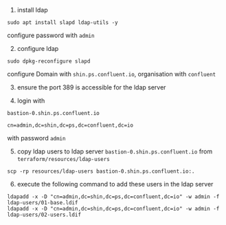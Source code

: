 1. install ldap
```
sudo apt install slapd ldap-utils -y
```
configure password with `admin`

2. configure ldap
```
sudo dpkg-reconfigure slapd
```
configure Domain with `shin.ps.confluent.io`, organisation with `confluent`

3. ensure the port 389 is accessible for the ldap server

4. login with
```
bastion-0.shin.ps.confluent.io

cn=admin,dc=shin,dc=ps,dc=confluent,dc=io
```
with password `admin`

5. copy ldap users to ldap server `bastion-0.shin.ps.confluent.io` from `terraform/resources/ldap-users`
```
scp -rp resources/ldap-users bastion-0.shin.ps.confluent.io:.
```

6. execute the following command to add these users in the ldap server
```
ldapadd -x -D "cn=admin,dc=shin,dc=ps,dc=confluent,dc=io" -w admin -f ldap-users/01-base.ldif
ldapadd -x -D "cn=admin,dc=shin,dc=ps,dc=confluent,dc=io" -w admin -f ldap-users/02-users.ldif
```
